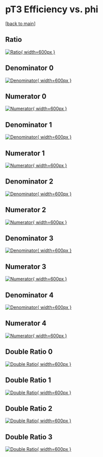 # pT3 Efficiency vs. phi

[[back to main](./)]



## Ratio

[![Ratio](../mtv/var/pT3_xtr_211_1_eff_phi.png){ width=600px }](../mtv/var/pT3_xtr_211_1_eff_phi.pdf)

## Denominator 0

[![Denominator](../mtv/den/pT3_xtr_211_1_eff_phi_den0.png){ width=600px }](../mtv/den/pT3_xtr_211_1_eff_phi_den0.pdf)

## Numerator 0

[![Numerator](../mtv/num/pT3_xtr_211_1_eff_phi_num0.png){ width=600px }](../mtv/num/pT3_xtr_211_1_eff_phi_num0.pdf)

## Denominator 1

[![Denominator](../mtv/den/pT3_xtr_211_1_eff_phi_den1.png){ width=600px }](../mtv/den/pT3_xtr_211_1_eff_phi_den1.pdf)

## Numerator 1

[![Numerator](../mtv/num/pT3_xtr_211_1_eff_phi_num1.png){ width=600px }](../mtv/num/pT3_xtr_211_1_eff_phi_num1.pdf)

## Denominator 2

[![Denominator](../mtv/den/pT3_xtr_211_1_eff_phi_den2.png){ width=600px }](../mtv/den/pT3_xtr_211_1_eff_phi_den2.pdf)

## Numerator 2

[![Numerator](../mtv/num/pT3_xtr_211_1_eff_phi_num2.png){ width=600px }](../mtv/num/pT3_xtr_211_1_eff_phi_num2.pdf)

## Denominator 3

[![Denominator](../mtv/den/pT3_xtr_211_1_eff_phi_den3.png){ width=600px }](../mtv/den/pT3_xtr_211_1_eff_phi_den3.pdf)

## Numerator 3

[![Numerator](../mtv/num/pT3_xtr_211_1_eff_phi_num3.png){ width=600px }](../mtv/num/pT3_xtr_211_1_eff_phi_num3.pdf)

## Denominator 4

[![Denominator](../mtv/den/pT3_xtr_211_1_eff_phi_den4.png){ width=600px }](../mtv/den/pT3_xtr_211_1_eff_phi_den4.pdf)

## Numerator 4

[![Numerator](../mtv/num/pT3_xtr_211_1_eff_phi_num4.png){ width=600px }](../mtv/num/pT3_xtr_211_1_eff_phi_num4.pdf)

## Double Ratio 0

[![Double Ratio](../mtv/ratio/pT3_xtr_211_1_eff_phi_ratio0.png){ width=600px }](../mtv/ratio/pT3_xtr_211_1_eff_phi_ratio0.pdf)

## Double Ratio 1

[![Double Ratio](../mtv/ratio/pT3_xtr_211_1_eff_phi_ratio1.png){ width=600px }](../mtv/ratio/pT3_xtr_211_1_eff_phi_ratio1.pdf)

## Double Ratio 2

[![Double Ratio](../mtv/ratio/pT3_xtr_211_1_eff_phi_ratio2.png){ width=600px }](../mtv/ratio/pT3_xtr_211_1_eff_phi_ratio2.pdf)

## Double Ratio 3

[![Double Ratio](../mtv/ratio/pT3_xtr_211_1_eff_phi_ratio3.png){ width=600px }](../mtv/ratio/pT3_xtr_211_1_eff_phi_ratio3.pdf)

